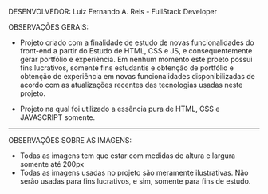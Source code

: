 DESENVOLVEDOR: Luiz Fernando A. Reis - FullStack Developer



OBSERVAÇÕES GERAIS:

- Projeto criado com a finalidade de estudo de novas funcionalidades do front-end a partir do Estudo de HTML, CSS e JS, e consequentemente gerar portfólio e experiência. Em nenhum momento este proeto possui fins lucrativos, somente fins estudantis e obtenção de portfólio e obtenção de experiência em novas funcionalidades disponibilizadas de acordo com as atualizações recentes das tecnologias usadas neste projeto.

- Projeto na qual foi utilizado a essência pura de HTML, CSS e JAVASCRIPT somente.


----------------------------------------------------------------------------------------------------------

OBSERVAÇÕES SOBRE AS IMAGENS:

- Todas as imagens tem que estar com medidas de altura e largura somente até 200px
- Todas as imagens usadas no projeto são meramente ilustrativas. Não serão usadas para fins lucrativos, e sim, somente para fins de estudo.